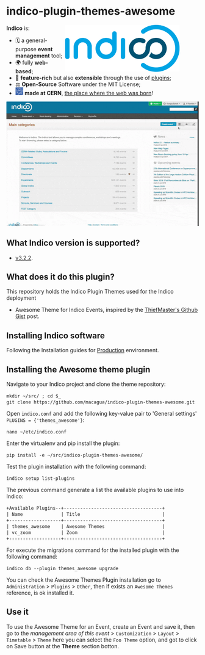 # indico-plugin-themes-awesome

<img src="https://github.com/indico/indico/raw/master/indico/web/static/images/logo_indico.png"
     align="right"
     width="300"
     style="width: 300px; float: right; margin-right: 50px;">

**Indico** is:
 * 🗓 a general-purpose **event management** tool;
 * 🌍 fully **web-based**;
 * 🧩 **feature-rich** but also **extensible** through the use of [plugins](https://docs.getindico.io/en/stable/plugins/);
 * ⚖️ **Open-Source** Software under the MIT License;
 * <img src="https://raw.githubusercontent.com/indico/assets/master/cern_badge.png" width="20"> **made at CERN**, [the place where the web was born](https://home.cern/science/computing/birth-web)!

![A sneak peek of Indico](https://raw.githubusercontent.com/indico/indico/master/sneakpeek.gif)

## What Indico version is supported?

 * [v3.2.2](https://pypi.org/project/indico/3.2.2/).

## What does it do this plugin?

This repository holds the Indico Plugin Themes used for the Indico deployment

- Awesome Theme for Indico Events, inspired by the [ThiefMaster's Github Gist](https://gist.github.com/ThiefMaster/8d5bc6791d8654b31f0ec3a5960693ad) post.

## Installing Indico software

Following the Installation guides for [Production](https://docs.getindico.io/en/stable/installation/production/) environment.

## Installing the Awesome theme plugin

Navigate to your Indico project and clone the theme repository:
```
mkdir ~/src/ ; cd $_
git clone https://github.com/macagua/indico-plugin-themes-awesome.git
```

Open ``indico.conf`` and add the following key-value pair to 'General settings' `PLUGINS = {'themes_awesome'}`:
```
nano ~/etc/indico.conf
```

Enter the virtualenv and pip install the plugin:
```
pip install -e ~/src/indico-plugin-themes-awesome/
```

Test the plugin installation with the following command:

```
indico setup list-plugins
```

The previous command generate a list the available plugins to use into Indico:

```
+Available Plugins--+------------------------------------+
| Name              | Title                              |
+-------------------+------------------------------------+
| themes_awesome    | Awesome Themes                     |
| vc_zoom           | Zoom                               |
+-------------------+------------------------------------+
```

For execute the migrations command for the installed plugin with the following command:

```
indico db --plugin themes_awesome upgrade
```

You can check the Awesome Themes Plugin installation go to ``Administration`` > ``Plugins`` > ``Other``,
then if exists an ``Awesome Themes`` reference, is ok installed it.

## Use it

To use the Awesome Theme for an Event, create an Event and save it, then go to the *management area of this event* >
``Customization`` > ``Layout`` > ``Timetable`` > ``Theme`` here you can select the ``Foo Theme`` option, and got to
click on Save button at the **Theme** section botton.


